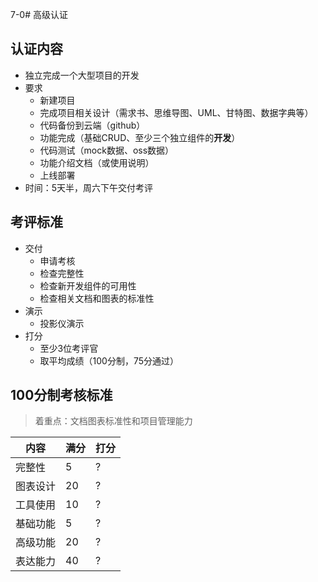 7-0# 高级认证

## 认证内容

* 独立完成一个大型项目的开发
* 要求
    * 新建项目
    * 完成项目相关设计（需求书、思维导图、UML、甘特图、数据字典等）
    * 代码备份到云端（github）
    * 功能完成（基础CRUD、至少三个独立组件的**开发**）
    * 代码测试（mock数据、oss数据）
    * 功能介绍文档（或使用说明）
    * 上线部署
* 时间：5天半，周六下午交付考评

## 考评标准

* 交付
    * 申请考核
    * 检查完整性
    * 检查新开发组件的可用性
    * 检查相关文档和图表的标准性
* 演示
    * 投影仪演示
* 打分
    * 至少3位考评官
    * 取平均成绩（100分制，75分通过）

## 100分制考核标准

> 着重点：文档图表标准性和项目管理能力

|内容    | 满分| 打分  |
|---|---|---|
|完整性   | 5  | ? |
|图表设计 | 20 | ? |
|工具使用 | 10 | ? |
|基础功能 | 5  | ? |
|高级功能 | 20 | ? |
|表达能力 | 40 | ? |
